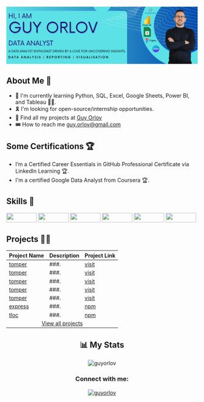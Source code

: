 <p align='center'>
<p dir="auto"><a target="_blank" rel="noopener noreferrer" href="Banner Cover Github Profile.png"><img src="img/Banner Cover Github Profile.png" style="max-width: 100%;"></a></p>

</p>

## About Me 👦
 
- 🤺 I&#39;m currently learning Python, SQL, Excel, Google Sheets, Power BI, and Tableau 👩‍💻. 
- 🎗 I&#39;m looking for open-source/internship opportunities. 
- 🎽 Find all my projects at [Guy Orlov](www.guyorlov.com) 
- 🎟 How to reach me [guy.orlov@gmail.com](guy.orlov@gmail.com)
 
## Some Certifications 🏆
 
- I’m a Certified Career Essentials in GitHub Professional Certificate via LinkedIn Learning 🏆. 
- I&#39;m a certified Google Data Analyst from Coursera 🏆.

## Skills 💪
<p>
<!-- Google Chrome  -->
<img width='80px' height='25px' style="width:80px;height:25px" src='https://img.shields.io/badge/Google%20Chrome-4285F4?style=for-the-badge&amp;logo=GoogleChrome&amp;logoColor=white' />
<!-- MicrosoftSQLServer  -->
<img width='80px' height='25px' style="width:80px;height:25px" src='https://img.shields.io/badge/Microsoft%20SQL%20Sever-CC2927?style=for-the-badge&amp;logo=microsoft%20sql%20server&amp;logoColor=white' />
<!-- Microsoft Learn  -->
<img width='80px' height='25px' style="width:80px;height:25px" src='https://img.shields.io/badge/Microsoft_Learn-258ffa?style=for-the-badge&amp;logo=microsoft&amp;logoColor=white' />
<!-- Microsoft Excel  -->
<img width='80px' height='25px' style="width:80px;height:25px" src='https://img.shields.io/badge/Microsoft_Excel-217346?style=for-the-badge&amp;logo=microsoft-excel&amp;logoColor=white' />
<!-- Power Bi  -->
<img width='80px' height='25px' style="width:80px;height:25px" src='https://img.shields.io/badge/power_bi-F2C811?style=for-the-badge&amp;logo=powerbi&amp;logoColor=black' />
<!-- WordPress  -->
<img width='80px' height='25px' style="width:80px;height:25px" src='https://img.shields.io/badge/WordPress-%23117AC9.svg?style=for-the-badge&amp;logo=WordPress&amp;logoColor=white' />

</p>

## Projects 👷‍♂️

<table>
<thead>
  <tr>
    <th>Project Name</th>
    <th>Description</th>
    <th>Project Link</th>
  </tr>
</thead>
<tbody>
  <tr>
    <td><a href="https://github.com" target="_blank" rel="noopener noreferrer">tomper</a></td>
    <td>###.</td>
    <td><a href="https://" target="_blank" rel="no">visit</a></td>
  </tr>
  <tr>
    <td><a href="https://github.com" target="_blank" rel="noopener noreferrer">tomper</a></td>
    <td>###.</td>
    <td><a href="https:///" target="_blank" rel="nor">visit</a></td>
  </tr>
  <tr>
    <td><a href="https://github.com" target="_blank" rel="no">tomper</a></td>
    <td>###.</td>
    <td><a href="https://" target="_blank" rel="no">visit</a></td>
  </tr>
  <tr>
    <td><a href="https://github.com" target="_blank" rel="nor">tomper</a></td>
    <td>###.</td>
    <td><a href="https://" target="_blank" rel="no">visit</a></td>
  </tr>
  <tr>
    <td><a href="https://github.com" target="_blank" rel="no">tomper</a></td>
    <td>###.</td>
    <td><a href="https://" target="_blank" rel="no">visit</a></td>
  </tr>
  <tr>
    <td><a href="https://github.com" target="_blank" rel="nor">express</a></td>
    <td>###.</td>
    <td><a href="https://www.npmjs.com" target="_blank" rel="noo">npm</a></td>
  </tr>
  <tr>
    <td><a href="https://github.com/varunKT001/tloc" target="_blank" rel="no">tloc</a></td>
    <td>###.</td>
    <td><a href="https://www.npmjs.com/package/tloc" target="_blank" rel="no">npm</a></td>
  </tr>
  <tr>
    <td colspan="3" align="center"><a href="https://www.guyorlov.com/portfolio.html">View all projects</a></td>
  </tr>
</tbody>
</table>

<h2 align="center">📊 My Stats</h2>

<p align="center"><img align="center" src="https://streak-stats.demolab.com/?user=guyorlov&theme=default " alt="guyorlov" /></p>
 


<h3 align="center">Connect with me:</h3>
<p align="center">
<a href="https://www.linkedin.com/in/guy-orlov/" target="blank"><img align="center" src="https://raw.githubusercontent.com/rahuldkjain/github-profile-readme-generator/master/src/images/icons/Social/linked-in-alt.svg" alt="guyorlov" height="30px" width="40px" /></a>

</p>

<br/>
<br/>
